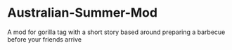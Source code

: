 # Australian-Summer-Mod
A mod for gorilla tag with a short story based around preparing a barbecue before your friends arrive
